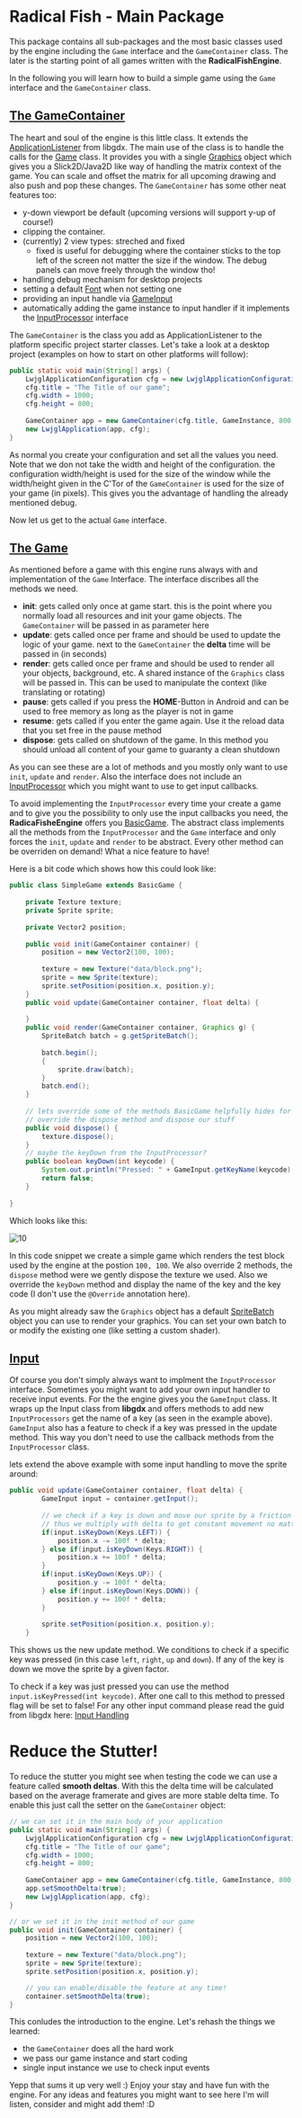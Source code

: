 Radical Fish - Main Package
=================

This package contains all sub-packages and the most basic classes used by the engine including the `Game` interface and the `GameContainer` class. The later is the starting point of all games written with the **RadicalFishEngine**.

In the following you will learn how to build a simple game using the `Game` interface and the `GameContainer` class.

[The GameContainer][1]
-----------------

The heart and soul of the engine is this little class. It extends the [ApplicationListener][2] from libgdx. The main use of the class is to handle the calls for the [Game][3] class. It provides you with a single [Graphics][4] object which gives you a Slick2D/Java2D like way of handling the matrix context of the game. You can scale and offset the matrix for all upcoming drawing and also push and pop these changes. 
The `GameContainer` has some other neat features too:

* y-down viewport be default (upcoming versions will support y-up of course!)
* clipping the container. 
* (currently) 2 view types: streched and fixed
	* fixed is useful for debugging where the container sticks to the top left of the screen not matter the size if the window. The debug panels can move freely through the window tho! 
* handling debug mechanism for desktop projects
* setting a default [Font][5] when not setting one
* providing an input handle via [GameInput][9]
* automatically adding the game instance to input handler if it implements the [InputProcessor][7] interface


The `GameContainer` is the class you add as ApplicationListener to the platform specific project starter classes. Let's take a look at a desktop project (examples on how to start on other platforms will follow):

```Java
public static void main(String[] args) {
	LwjglApplicationConfiguration cfg = new LwjglApplicationConfiguration();
	cfg.title = "The Title of our game";
	cfg.width = 1000;
	cfg.height = 800;
		
	GameContainer app = new GameContainer(cfg.title, GameInstance, 800, 600, config.useGL20);
	new LwjglApplication(app, cfg);
}
```

As normal you create your configuration and set all the values you need. Note that we don not take the width and height of the configuration. the configuration width/height is used for the size of the window while the width/height given in the C'Tor of the `GameContainer` is used for the size of your game (in pixels). This gives you the advantage of handling the already mentioned debug. 

Now let us get to the actual `Game` interface.

[The Game][3]
----------------

As mentioned before a game with this engine runs always with and implementation of the `Game` Interface. The interface discribes all the methods we need.

* **init**: gets called only once at game start. this is the point where you normally load all resources and init your game objects. The `GameContainer` will be passed in as parameter here
* **update**: gets called once per frame and should be used to update the logic of your game. next to the `GameContainer` the **delta** time will be passed in (in seconds)
* **render**: gets called once per frame and should be used to render all your objects, background, etc. A shared instance of the `Graphics` class will be passed in. This can be used to manipulate the context (like translating or rotating)
* **pause**: gets called if you press the **HOME**-Button in Android and can be used to free memory as long as the player is not in game
* **resume**: gets called if you enter the game again. Use it the reload data that you set free in the pause method
* **dispose**: gets called on shutdown of the game. In this method you should unload all content of your game to guaranty a clean shutdown

As you can see these are a lot of methods and you mostly only want to use `init`, `update` and `render`. Also the interface does not include an [InputProcessor][7] which you might want to use to get input callbacks. 

To avoid implementing the `InputProcessor` every time your create a game and to give you the possibility to only use the input callbacks you need, the **RadicaFisheEngine** offers you [BasicGame][6]. The abstract class implements all the methods from the `InputProcessor` and the `Game` interface and only forces the `init`, `update` and `render` to be abstract. Every other method can be overriden on demand! What a nice feature to have!

Here is a bit code which shows how this could look like:

```Java
public class SimpleGame extends BasicGame {
	
	private Texture texture;
	private Sprite sprite;
	
	private Vector2 position;
	
	public void init(GameContainer container) {
		position = new Vector2(100, 100);
		
		texture = new Texture("data/block.png");
		sprite = new Sprite(texture);
		sprite.setPosition(position.x, position.y);
	}
	public void update(GameContainer container, float delta) {
		
	}
	public void render(GameContainer container, Graphics g) {
		SpriteBatch batch = g.getSpriteBatch();
		
		batch.begin();
		{
			sprite.draw(batch);
		}
		batch.end();
	}
	
	// lets override some of the methods BasicGame helpfully hides for us
	// override the dispose method and dispose our stuff
	public void dispose() {
		texture.dispose();
	}
	// maybe the keyDown from the InputProcessor?
	public boolean keyDown(int keycode) {
		System.out.println("Pressed: " + GameInput.getKeyName(keycode) + " | code: " + keycode);
		return false; 
	}
	
}
```

Which looks like this:<p>
![10][]


In this code snippet we create a simple game which renders the test block used by the engine at the postion `100, 100`. We also override 2 methods, the `dispose` method were we gently dispose the texture we used. Also we override the `keyDown` method and display the name of the key and the key code (I don't use the `@Override` annotation here). 

As you might already saw the `Graphics` object has a default [SpriteBatch][8] object you can use to render your graphics. You can set your own batch to or modify the existing one (like setting a custom shader). 

[Input][9]
----------

Of course you don't simply always want to implment the `InputProcessor` interface. Sometimes you might want to add your own input handler to receive input events. For the the engine gives you the `GameInput` class. It wraps up the Input class from **libgdx** and offers methods to add new `InputProcessors` get the name of a key (as seen in the example above). `GameInput` also has a feature to check if a key was pressed in the update method. This way you don't need to use the callback methods from the `InputProcessor` class. 

lets extend the above example with some input handling to move the sprite around:

```Java
public void update(GameContainer container, float delta) {
		GameInput input = container.getInput();
		
		// we check if a key is down and move our sprite by a friction of 100 pixels per frame
		// thus we multiply with delta to get constant movement no matter the frame rate
		if(input.isKeyDown(Keys.LEFT)) {
			position.x -= 100f * delta;
		} else if(input.isKeyDown(Keys.RIGHT)) {
			position.x += 100f * delta;
		}
		if(input.isKeyDown(Keys.UP)) {
			position.y -= 100f * delta;
		} else if(input.isKeyDown(Keys.DOWN)) {
			position.y += 100f * delta;
		}
		
		sprite.setPosition(position.x, position.y);
	}
```

This shows us the new update method. We conditions to check if a specific key was pressed (in this case `left`, `right`, `up` and `down`). If any of the key is down we move the sprite by a given factor. 

To check if a key was just pressed you can use the method `input.isKeyPressed(int keycode)`. After one call to this method to pressed flag will be set to false! For any other input command please read the guid from libgdx here: [Input Handling][11]


# Reduce the Stutter! #
To reduce the stutter you might see when testing the code we can use a feature called **smooth deltas**. With this the delta time will be calculated based on the average framerate and gives are more stable delta time. To enable this just call the setter on the `GameContainer` object:

```Java
// we can set it in the main body of your application
public static void main(String[] args) {
	LwjglApplicationConfiguration cfg = new LwjglApplicationConfiguration();
	cfg.title = "The Title of our game";
	cfg.width = 1000;
	cfg.height = 800;
		
	GameContainer app = new GameContainer(cfg.title, GameInstance, 800, 600, config.useGL20);
	app.setSmoothDelta(true);
	new LwjglApplication(app, cfg);
}

// or we set it in the init method of our game
public void init(GameContainer container) {
	position = new Vector2(100, 100);
		
	texture = new Texture("data/block.png");
	sprite = new Sprite(texture);
	sprite.setPosition(position.x, position.y);

	// you can enable/disable the feature at any time!
	container.setSmoothDelta(true);
}

```


This conludes the introduction to the engine. Let's rehash the things we learned:

* the `GameContainer` does all the hard work
* we pass our game instance and start coding
* single input instance we use to check input events

Yepp that sums it up very well :) Enjoy your stay and have fun with the engine. For any ideas and features you might want to see here I'm will listen, consider and might add them! :D


[1]: https://github.com/Regiden/RadicalFishEngine/blob/master/_RadicalFishGDX/src/de/radicalfish/GameContainer.java
[2]: https://github.com/libgdx/libgdx/blob/master/gdx/src/com/badlogic/gdx/ApplicationListener.java
[3]: https://github.com/Regiden/RadicalFishEngine/blob/master/_RadicalFishGDX/src/de/radicalfish/Game.java
[4]: https://github.com/Regiden/RadicalFishEngine/blob/master/_RadicalFishGDX/src/de/radicalfish/graphics/Graphics.java
[5]: https://github.com/Regiden/RadicalFishEngine/blob/master/_RadicalFishGDX/src/de/radicalfish/font/Font.java
[6]: https://github.com/Regiden/RadicalFishEngine/blob/master/_RadicalFishGDX/src/de/radicalfish/BasicGame.java
[7]: https://github.com/libgdx/libgdx/blob/master/gdx/src/com/badlogic/gdx/InputProcessor.java
[8]: https://github.com/libgdx/libgdx/blob/master/gdx/src/com/badlogic/gdx/graphics/g2d/SpriteBatch.java
[9]: https://github.com/Regiden/RadicalFishEngine/blob/master/_RadicalFishGDX/src/de/radicalfish/GameInput.java
[10]: http://i.imgur.com/4JLjh.png
[11]: http://code.google.com/p/libgdx/wiki/InputHandling
